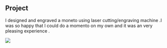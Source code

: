 ## Project

   I designed and engraved a moneto using laser cutting/engraving machine .I was so happy that I could do a momento on my own and it was an very pleasing experience .

<img src="http://jitheeshk.github.io/project.github.io/">
